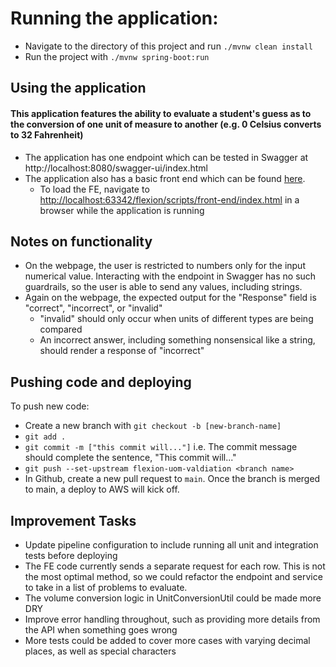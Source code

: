 Running the application:
===
* Navigate to the directory of this project and run `./mvnw clean install`
* Run the project with `./mvnw spring-boot:run`

Using the application
---
#### This application features the ability to evaluate a student's guess as to the conversion of one unit of measure to another (e.g. 0 Celsius converts to 32 Fahrenheit)
* The application has one endpoint which can be tested in Swagger at http://localhost:8080/swagger-ui/index.html
* The application also has a basic front end which can be found [here](./scripts/front-end/index.html).
  * To load the FE, navigate to [http://localhost:63342/flexion/scripts/front-end/index.html](http://localhost:63342/flexion/scripts/front-end/index.html) in a browser while the application is running

Notes on functionality
---
* On the webpage, the user is restricted to numbers only for the input numerical value. Interacting with the endpoint in Swagger has no such guardrails, so the user is able to send any values, including strings.
* Again on the webpage, the expected output for the "Response" field is "correct", "incorrect", or "invalid"
  * "invalid" should only occur when units of different types are being compared
  * An incorrect answer, including something nonsensical like a string, should render a response of "incorrect"

Pushing code and deploying
---
To push new code: 
* Create a new branch with `git checkout -b [new-branch-name]`
* `git add .`
* `git commit -m ["this commit will..."]` i.e. The commit message should complete the sentence, "This commit will..."
* `git push --set-upstream flexion-uom-valdiation <branch name>`
* In Github, create a new pull request to `main`. Once the branch is merged to main, a deploy to AWS will kick off.

Improvement Tasks
---
* Update pipeline configuration to include running all unit and integration tests before deploying
* The FE code currently sends a separate request for each row. This is not the most optimal method, so we could refactor the endpoint and service to take in a list of problems to evaluate.
* The volume conversion logic in UnitConversionUtil could be made more DRY
* Improve error handling throughout, such as providing more details from the API when something goes wrong
* More tests could be added to cover more cases with varying decimal places, as well as special characters
